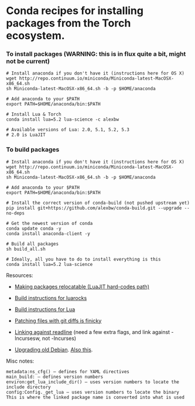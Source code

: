 # Conda recipes for installing packages from the Torch ecosystem.

### To install packages (WARNING: this is in flux quite a bit, might not be current)
```
# Install anaconda if you don't have it (instructions here for OS X)
wget http://repo.continuum.io/miniconda/Miniconda-latest-MacOSX-x86_64.sh
sh Miniconda-latest-MacOSX-x86_64.sh -b -p $HOME/anaconda

# Add anaconda to your $PATH
export PATH=$HOME/anaconda/bin:$PATH

# Install Lua & Torch
conda install lua=5.2 lua-science -c alexbw

# Available versions of Lua: 2.0, 5.1, 5.2, 5.3
# 2.0 is LuaJIT
```

### To build packages
```
# Install anaconda if you don't have it (instructions here for OS X)
wget http://repo.continuum.io/miniconda/Miniconda-latest-MacOSX-x86_64.sh
sh Miniconda-latest-MacOSX-x86_64.sh -b -p $HOME/anaconda

# Add anaconda to your $PATH
export PATH=$HOME/anaconda/bin:$PATH

# Install the correct version of conda-build (not pushed upstream yet)
pip install git+https://github.com/alexbw/conda-build.git --upgrade --no-deps

# Get the newest version of conda
conda update conda -y
conda install anaconda-client -y

# Build all packages
sh build_all.sh

# Ideally, all you have to do to install everything is this
conda install lua=5.2 lua-science
```

Resources:

* [Making packages relocatable (LuaJIT hard-codes path)](http://conda.pydata.org/docs/building/meta-yaml.html?highlight=prefix#making-packages-relocatable)

* [Build instructions for luarocks](https://github.com/keplerproject/luarocks/wiki/Installation-instructions-for-Unix)

* [Build instructions for Lua](http://ftp.tku.edu.tw/NetBSD/NetBSD-current/src/external/mit/lua/dist/doc/readme.html)

* [Patching files with git diffs is finicky](http://unix.stackexchange.com/questions/1395/what-does-patch-unexpectedly-ends-in-middle-of-line-mean)

* [Linking against readline](https://github.com/ContinuumIO/anaconda-issues/issues/42#issuecomment-39054576) (need a few extra flags, and link against -lncursesw, not -lncurses)

* [Upgrading old Debian](http://stackoverflow.com/questions/10863613/how-to-upgrade-glibc-from-version-2-13-to-2-15-on-debian/21254623#21254623). [Also this](https://github.com/jasonsanjose/brackets-sass/issues/53).


Misc notes:
```
metadata:ns_cfg() — defines for YAML directives
main_build: — defines version numbers 
environ:get_lua_include_dir() — uses version numbers to locate the include directory
config:Config._get_lua — uses version numbers to locate the binary
This is where the linked package name is converted into what is used
```
